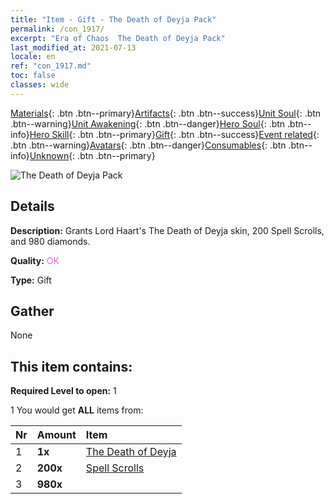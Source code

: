 ```yaml
---
title: "Item - Gift - The Death of Deyja Pack"
permalink: /con_1917/
excerpt: "Era of Chaos  The Death of Deyja Pack"
last_modified_at: 2021-07-13
locale: en
ref: "con_1917.md"
toc: false
classes: wide
---
```

 [Materials](/Items/){: .btn .btn--primary}[Artifacts](/Items/Artifacts/){: .btn .btn--success}[Unit Soul](/Items/UnitSoul/){: .btn .btn--warning}[Unit Awakening](/Items/UnitAwakening/){: .btn .btn--danger}[Hero Soul](/Items/HeroSoul/){: .btn .btn--info}[Hero Skill](/Items/HeroSkill/){: .btn .btn--primary}[Gift](/Items/Gift/){: .btn .btn--success}[Event related](/Items/Events/){: .btn .btn--warning}[Avatars](/Items/Avatars/){: .btn .btn--danger}[Consumables](/Items/Consumables/){: .btn .btn--info}[Unknown](/Items/Unknown/){: .btn .btn--primary}

 ![The Death of Deyja Pack](/images/t/i_907540.png)

## Details
 **Description:** Grants Lord Haart's The Death of Deyja skin, 200 Spell Scrolls, and 980 diamonds.

 **Quality:** <span style="color: #DA70D6">OK</span>

 **Type:** Gift

## Gather

  None

## This item contains:

 **Required Level to open:** 1

 1 You would get **ALL** items  from:

  | Nr | Amount |     Item    |
  |:---|:-------|:------------|
  | 1 |  **1x** | [The Death of Deyja](/Items/con_1050/) |  | 
  | 2 |  **200x** | [Spell Scrolls](/Items/con_694/) |  | 
  | 3 |  **980x** | <i class="fas fa-gem"/> |  | 
